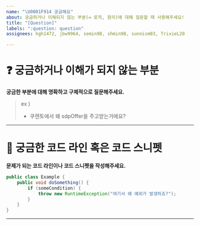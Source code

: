 ```yaml
---
name: "\U0001F914 궁금해요"
about: 궁금하거나 이해되지 않는 부분(= 로직, 원리)에 대해 질문할 때 사용해주세요!
title: "[Question]"
labels: ":question: question"
assignees: hgh1472, jbw9964, semin98, shmin98, sunnism03, TrixieL20

---
```


# ❓ 궁금하거나 이해가 되지 않는 부분

**궁금한 부분에 대해 명확하고 구체적으로 질문해주세요.**

> ex ) 
> - 쿠렌토에서 왜 sdpOffer을 주고받는거에요?

---

# 📑 궁금한 코드 라인 혹은 코드 스니펫

**문제가 되는 코드 라인이나 코드 스니펫을 작성해주세요.**

```java
public class Example {
    public void doSomething() {
        if (someCondition) {
            throw new RuntimeException("여기서 왜 예외가 발생하죠?");
        }
    }
}
```

---
